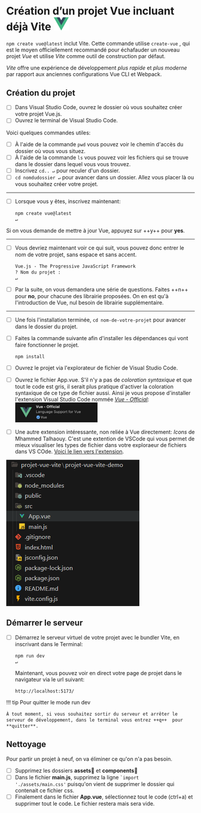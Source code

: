 <!--https://squidfunk.github.io/mkdocs-material/reference/admonitions/
✏️note, 📄abstract, ℹ️info, 🔥tip, ✔️success, ❔question, ⚠️warning, ❌failure, ⚡danger, 🐞bug, 🧪example, ❜❜quote
-->

# Création d’un projet Vue incluant déjà Vite [<img src="assets/logo-vue.svg" width="40"/>](assets/logo-vue.svg)

`npm create vue@latest` inclut Vite. Cette commande utilise `create-vue` , qui est le moyen officiellement recommandé pour échafauder un nouveau projet *Vue* et utilise *Vite* comme outil de construction par défaut. 

*Vite* offre une expérience de développement *plus rapide* et *plus moderne* par rapport aux anciennes configurations Vue CLI et Webpack.

## Création du projet

- [ ] Dans Visual Studio Code, ouvrez le dossier où vous souhaitez créer votre projet Vue.js.
- [ ] Ouvrez le terminal de Visual Studio Code. 

Voici quelques commandes utiles:

- [ ] À l'aide de la commande `pwd` vous pouvez voir le chemin d'accès du dossier où vous vous situez.
- [ ] À l'aide de la commande `ls` vous pouvez voir les fichiers qui se trouve dans le dossier dans lequel vous vous trouvez.
- [ ] Inscrivez `cd.. ↵`  pour reculer d'un dossier.
- [ ] `cd nomdudossier ↵` pour avancer dans un dossier. Allez vous placer là ou vous souhaitez créer votre projet.

***

- [ ] Lorsque vous y êtes, inscrivez maintenant:

    ```
    npm create vue@latest
    ↵
    ```

Si on vous demande de mettre à jour Vue, appuyez sur ++y++ pour **yes**.

***

- [ ] Vous devriez maintenant voir ce qui suit, vous pouvez donc entrer le nom de votre projet, sans espace et sans accent.

    ```
    Vue.js - The Progressive JavaScript Framework
    ? Nom du projet : 
    ↵
    ```

- [ ] Par la suite, on vous demandera une série de questions. Faites ++n++  pour **no**, pour chacune des librairie proposées. On en est qu'à l'introduction de Vue, nul besoin de librairie supplémentaire.

***

- [ ] Une fois l'installation terminée, `cd nom-de-votre-projet` pour avancer dans le dossier du projet.

- [ ] Faites la commande suivante afin d'installer les dépendances qui vont faire fonctionner le projet.
    ```
    npm install
    ```

- [ ] Ouvrez le projet via l'explorateur de fichier de Visual Studio Code.

- [ ] Ouvrez le fichier App.vue. S'il n'y a pas de *coloration syntaxique* et que tout le code est gris, il serait plus pratique d'activer la coloration syntaxique de ce type de fichier aussi. Ainsi je vous propose d'installer l'extension Visual Studio Code nommée [*Vue - Official*](https://marketplace.visualstudio.com/items/?itemName=Vue.volar):<br>[<img src="assets/extension-vue-official.jpg" width="220"/>](https://marketplace.visualstudio.com/items/?itemName=Vue.volar)

- [ ] Une autre extension intéressante, non reliée à Vue directement: *Icons*
de Mhammed Talhaouy. C'est une extention de VSCode qui vous permet de mieux visualiser les types de fichier dans votre exploraeur de fichiers dans VS COde. [Voici le lien vers l'extension](https://marketplace.visualstudio.com/items?itemName=tal7aouy.icons).

![explorateur de fichier avec les icons de l'extension](./assets/extension-icons.png)

## Démarrer le serveur

- [ ] Démarrez le serveur virtuel de votre projet avec le bundler Vite, en inscrivant dans le Terminal:
    ```
    npm run dev
    ↵
    ```

    Maintenant, vous pouvez voir en direct votre page de projet dans le navigateur via le url suivant:
    ```
    http://localhost:5173/
    ```

!!! tip Pour quitter le mode run dev

    À tout moment, si vous souhaitez sortir du serveur et arrêter le serveur de développement, dans le terminal vous entrez ++q++  pour **quitter**.


## Nettoyage

Pour partir un projet à neuf, on va éliminer ce qu'on n'a pas besoin.

- [ ] Supprimez les dossiers **assets**📁  et **components**📁 
- [ ] Dans le fichier **main.js**, supprimez la ligne <code>`import './assets/main.css'</code> puisqu'on vient de supprimer le dossier qui contenait ce fichier css.
- [ ] Finalement dans le fichier **App.vue**, sélectionnez tout le code (ctrl+a) et supprimer tout le code. Le fichier restera mais sera vide.